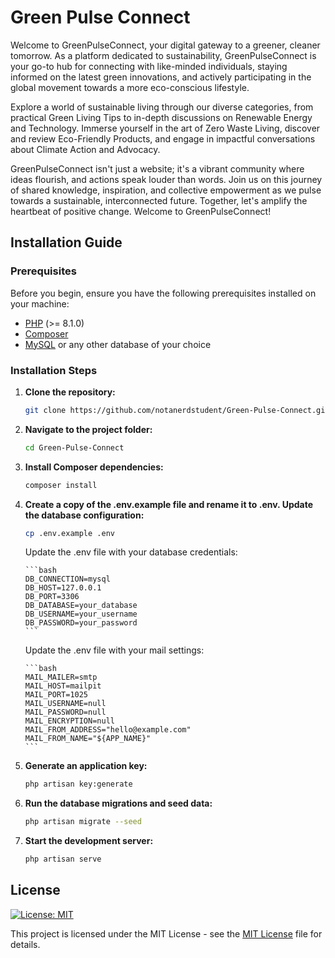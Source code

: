 # Green Pulse Connect

Welcome to GreenPulseConnect, your digital gateway to a greener, cleaner tomorrow. As a platform dedicated to sustainability, GreenPulseConnect is your go-to hub for connecting with like-minded individuals, staying informed on the latest green innovations, and actively participating in the global movement towards a more eco-conscious lifestyle.

Explore a world of sustainable living through our diverse categories, from practical Green Living Tips to in-depth discussions on Renewable Energy and Technology. Immerse yourself in the art of Zero Waste Living, discover and review Eco-Friendly Products, and engage in impactful conversations about Climate Action and Advocacy.

GreenPulseConnect isn't just a website; it's a vibrant community where ideas flourish, and actions speak louder than words. Join us on this journey of shared knowledge, inspiration, and collective empowerment as we pulse towards a sustainable, interconnected future. Together, let's amplify the heartbeat of positive change. Welcome to GreenPulseConnect!

## Installation Guide

### Prerequisites

Before you begin, ensure you have the following prerequisites installed on your machine:

-   [PHP](https://www.php.net/manual/en/install.php) (>= 8.1.0)
-   [Composer](https://getcomposer.org/download/)
-   [MySQL](https://dev.mysql.com/downloads/mysql/) or any other database of your choice

### Installation Steps

1.  **Clone the repository:**

    ```bash
    git clone https://github.com/notanerdstudent/Green-Pulse-Connect.git
    ```

2.  **Navigate to the project folder:**

    ```bash
    cd Green-Pulse-Connect
    ```

3.  **Install Composer dependencies:**

    ```bash
    composer install
    ```

4.  **Create a copy of the .env.example file and rename it to .env. Update the database configuration:**

    ```bash
    cp .env.example .env
    ```

    Update the .env file with your database credentials:

        ```bash
        DB_CONNECTION=mysql
        DB_HOST=127.0.0.1
        DB_PORT=3306
        DB_DATABASE=your_database
        DB_USERNAME=your_username
        DB_PASSWORD=your_password
        ```

    Update the .env file with your mail settings:

        ```bash
        MAIL_MAILER=smtp
        MAIL_HOST=mailpit
        MAIL_PORT=1025
        MAIL_USERNAME=null
        MAIL_PASSWORD=null
        MAIL_ENCRYPTION=null
        MAIL_FROM_ADDRESS="hello@example.com"
        MAIL_FROM_NAME="${APP_NAME}"
        ```

5.  **Generate an application key:**

    ```bash
    php artisan key:generate
    ```

6.  **Run the database migrations and seed data:**

    ```bash
    php artisan migrate --seed
    ```

7.  **Start the development server:**

    ```bash
    php artisan serve
    ```

## License

[![License: MIT](https://img.shields.io/badge/License-MIT-yellow.svg)](https://opensource.org/licenses/MIT)

This project is licensed under the MIT License - see the [MIT License](https://choosealicense.com/licenses/mit/) file for details.
